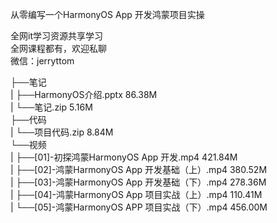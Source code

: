 从零编写一个HarmonyOS App 开发鸿蒙项目实操

全网it学习资源共享学习<br>全网课程都有，欢迎私聊<br>微信：jerryttom<br>

├──笔记<br> | ├──HarmonyOS介绍.pptx 86.38M<br> | └──笔记.zip 5.16M<br> ├──代码<br> | └──项目代码.zip 8.84M<br> └──视频<br> | ├──[01]-初探鸿蒙HarmonyOS App 开发.mp4 421.84M<br> | ├──[02]-鸿蒙HarmonyOS App 开发基础（上）.mp4 380.52M<br> | ├──[03]-鸿蒙HarmonyOS App 开发基础（下）.mp4 278.36M<br> | ├──[04]-鸿蒙HarmonyOS App 项目实战（上）.mp4 110.41M<br> | └──[05]-鸿蒙HarmonyOS APP 项目实战（下）.mp4 456.00M